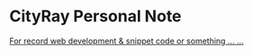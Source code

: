 # CityRay Personal Note

[For record web development & snippet code or something ... ...](https://github.com/CityRay/Blog/issues)

